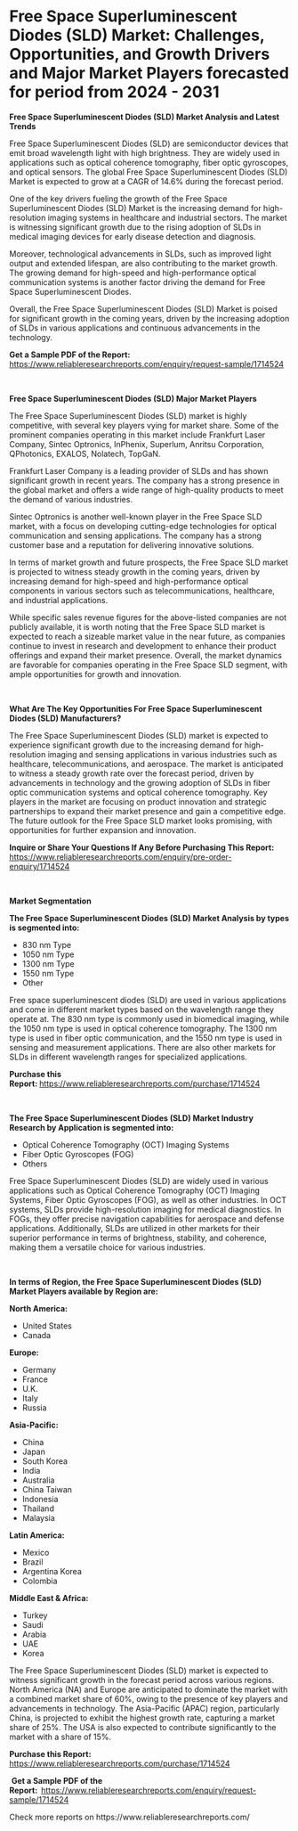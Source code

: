 <p><h1>Free Space Superluminescent Diodes (SLD) Market: Challenges, Opportunities, and Growth Drivers and Major Market Players forecasted for period from 2024 - 2031</h1></p><p><strong>Free Space Superluminescent Diodes (SLD) Market Analysis and Latest Trends</strong></p>
<p><p>Free Space Superluminescent Diodes (SLD) are semiconductor devices that emit broad wavelength light with high brightness. They are widely used in applications such as optical coherence tomography, fiber optic gyroscopes, and optical sensors. The global Free Space Superluminescent Diodes (SLD) Market is expected to grow at a CAGR of 14.6% during the forecast period.</p><p>One of the key drivers fueling the growth of the Free Space Superluminescent Diodes (SLD) Market is the increasing demand for high-resolution imaging systems in healthcare and industrial sectors. The market is witnessing significant growth due to the rising adoption of SLDs in medical imaging devices for early disease detection and diagnosis.</p><p>Moreover, technological advancements in SLDs, such as improved light output and extended lifespan, are also contributing to the market growth. The growing demand for high-speed and high-performance optical communication systems is another factor driving the demand for Free Space Superluminescent Diodes.</p><p>Overall, the Free Space Superluminescent Diodes (SLD) Market is poised for significant growth in the coming years, driven by the increasing adoption of SLDs in various applications and continuous advancements in the technology.</p></p>
<p><strong>Get a Sample PDF of the Report:&nbsp;</strong> <a href="https://www.reliableresearchreports.com/enquiry/request-sample/1714524">https://www.reliableresearchreports.com/enquiry/request-sample/1714524</a></p>
<p>&nbsp;</p>
<p><strong>Free Space Superluminescent Diodes (SLD) Major Market Players</strong></p>
<p><p>The Free Space Superluminescent Diodes (SLD) market is highly competitive, with several key players vying for market share. Some of the prominent companies operating in this market include Frankfurt Laser Company, Sintec Optronics, InPhenix, Superlum, Anritsu Corporation, QPhotonics, EXALOS, Nolatech, TopGaN.</p><p>Frankfurt Laser Company is a leading provider of SLDs and has shown significant growth in recent years. The company has a strong presence in the global market and offers a wide range of high-quality products to meet the demand of various industries.</p><p>Sintec Optronics is another well-known player in the Free Space SLD market, with a focus on developing cutting-edge technologies for optical communication and sensing applications. The company has a strong customer base and a reputation for delivering innovative solutions.</p><p>In terms of market growth and future prospects, the Free Space SLD market is projected to witness steady growth in the coming years, driven by increasing demand for high-speed and high-performance optical components in various sectors such as telecommunications, healthcare, and industrial applications.</p><p>While specific sales revenue figures for the above-listed companies are not publicly available, it is worth noting that the Free Space SLD market is expected to reach a sizeable market value in the near future, as companies continue to invest in research and development to enhance their product offerings and expand their market presence. Overall, the market dynamics are favorable for companies operating in the Free Space SLD segment, with ample opportunities for growth and innovation.</p></p>
<p>&nbsp;</p>
<p><strong>What Are The Key Opportunities For Free Space Superluminescent Diodes (SLD) Manufacturers?</strong></p>
<p><p>The Free Space Superluminescent Diodes (SLD) market is expected to experience significant growth due to the increasing demand for high-resolution imaging and sensing applications in various industries such as healthcare, telecommunications, and aerospace. The market is anticipated to witness a steady growth rate over the forecast period, driven by advancements in technology and the growing adoption of SLDs in fiber optic communication systems and optical coherence tomography. Key players in the market are focusing on product innovation and strategic partnerships to expand their market presence and gain a competitive edge. The future outlook for the Free Space SLD market looks promising, with opportunities for further expansion and innovation.</p></p>
<p><strong>Inquire or Share Your Questions If Any Before Purchasing This Report:</strong> <a href="https://www.reliableresearchreports.com/enquiry/pre-order-enquiry/1714524">https://www.reliableresearchreports.com/enquiry/pre-order-enquiry/1714524</a></p>
<p>&nbsp;</p>
<p><strong>Market Segmentation</strong></p>
<p><strong>The Free Space Superluminescent Diodes (SLD) Market Analysis by types is segmented into:</strong></p>
<p><ul><li>830 nm Type</li><li>1050 nm Type</li><li>1300 nm Type</li><li>1550 nm Type</li><li>Other</li></ul></p>
<p><p>Free space superluminescent diodes (SLD) are used in various applications and come in different market types based on the wavelength range they operate at. The 830 nm type is commonly used in biomedical imaging, while the 1050 nm type is used in optical coherence tomography. The 1300 nm type is used in fiber optic communication, and the 1550 nm type is used in sensing and measurement applications. There are also other markets for SLDs in different wavelength ranges for specialized applications.</p></p>
<p><strong>Purchase this Report:&nbsp;</strong><a href="https://www.reliableresearchreports.com/purchase/1714524">https://www.reliableresearchreports.com/purchase/1714524</a></p>
<p>&nbsp;</p>
<p><strong>The Free Space Superluminescent Diodes (SLD) Market Industry Research by Application is segmented into:</strong></p>
<p><ul><li>Optical Coherence Tomography (OCT) Imaging Systems</li><li>Fiber Optic Gyroscopes (FOG)</li><li>Others</li></ul></p>
<p><p>Free Space Superluminescent Diodes (SLD) are widely used in various applications such as Optical Coherence Tomography (OCT) Imaging Systems, Fiber Optic Gyroscopes (FOG), as well as other industries. In OCT systems, SLDs provide high-resolution imaging for medical diagnostics. In FOGs, they offer precise navigation capabilities for aerospace and defense applications. Additionally, SLDs are utilized in other markets for their superior performance in terms of brightness, stability, and coherence, making them a versatile choice for various industries.</p></p>
<p>&nbsp;</p>
<p><strong>In terms of Region, the Free Space Superluminescent Diodes (SLD) Market Players available by Region are:</strong></p>
<p>
    <p> <strong> North America: </strong>
        <ul>
            <li>United States</li>
            <li>Canada</li>
        </ul>
        </p> 
    <p> <strong> Europe: </strong>
        <ul>
            <li>Germany</li>
            <li>France</li>
            <li>U.K.</li>
            <li>Italy</li>
            <li>Russia</li>
        </ul>
        </p> 
    <p> <strong> Asia-Pacific: </strong>
        <ul>
            <li>China</li>
            <li>Japan</li>
            <li>South Korea</li>
            <li>India</li>
            <li>Australia</li>
            <li>China Taiwan</li>
            <li>Indonesia</li>
            <li>Thailand</li>
            <li>Malaysia</li>
        </ul>
        </p> 
    <p> <strong> Latin America: </strong>
        <ul>
            <li>Mexico</li>
            <li>Brazil</li>
            <li>Argentina Korea</li>
            <li>Colombia</li>
        </ul>
        </p> 
    <p> <strong> Middle East & Africa: </strong>
        <ul>
            <li>Turkey</li>
            <li>Saudi</li>
            <li>Arabia</li>
            <li>UAE</li>
            <li>Korea</li>
        </ul>
    </p>
    </p>
<p><p>The Free Space Superluminescent Diodes (SLD) market is expected to witness significant growth in the forecast period across various regions. North America (NA) and Europe are anticipated to dominate the market with a combined market share of 60%, owing to the presence of key players and advancements in technology. The Asia-Pacific (APAC) region, particularly China, is projected to exhibit the highest growth rate, capturing a market share of 25%. The USA is also expected to contribute significantly to the market with a share of 15%.</p></p>
<p><strong>Purchase this Report: </strong><a href="https://www.reliableresearchreports.com/purchase/1714524">https://www.reliableresearchreports.com/purchase/1714524</a></p>
<p>&nbsp;<strong>Get a Sample PDF of the Report:&nbsp;&nbsp;</strong><a href="https://www.reliableresearchreports.com/enquiry/request-sample/1714524">https://www.reliableresearchreports.com/enquiry/request-sample/1714524</a></p>
<p><strong></strong></p>
<p>Check more reports on https://www.reliableresearchreports.com/</p>